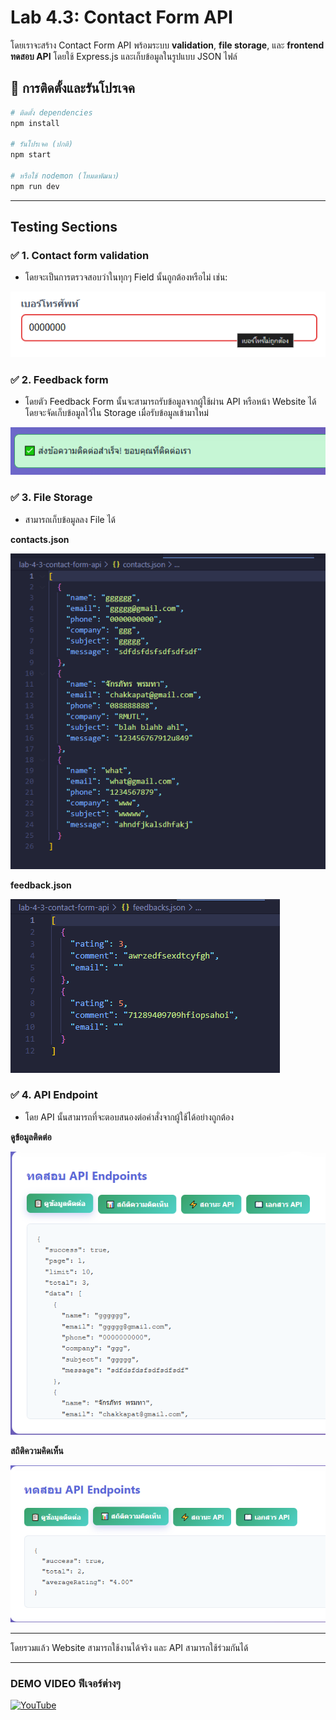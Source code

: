 # Lab 4.3: Contact Form API


โดยเราจะสร้าง Contact Form API พร้อมระบบ **validation**, **file storage**, และ **frontend ทดสอบ API**
โดยใช้ Express.js และเก็บข้อมูลในรูปแบบ JSON ไฟล์


## 🚀 การติดตั้งและรันโปรเจค

```bash
# ติดตั้ง dependencies
npm install

# รันโปรเจค (ปกติ)
npm start

# หรือใช้ nodemon (โหมดพัฒนา)
npm run dev
```

---

## Testing Sections

### ✅ 1. Contact form validation

* โดยจะเป็นการตรวจสอบว่าในทุกๆ Field นั้นถูกต้องหรือไม่ เช่น:

![alt text](./result/image.png)

### ✅ 2. Feedback form

* โดยตัว Feedback Form นั้นจะสามารถรับข้อมูลจากผู้ใช้ผ่าน API หรือหน้า Website ได้ โดยจะจัดเก็บข้อมูลไว้ใน Storage เมื่อรับข้อมูลเข้ามาใหม่

![alt text](./result/image-2.png)

### ✅ 3. File Storage

* สามารถเก็บข้อมูลลง File ได้

**contacts.json**

![alt text](./result/image-3.png)

**feedback.json**

![alt text](./result/image-4.png)

### ✅ 4. API Endpoint

* โดย API นั้นสามารถที่จะตอบสนองต่อคำสั่งจากผู้ใช้ได้อย่างถูกต้อง

**ดูข้อมูลติดต่อ**

![alt text](./result/image-5.png)

**สถิติความคิดเห็น**

![alt text](./result/image-6.png)

---

โดยรวมแล้ว Website สามารถใช้งานได้จริง และ API สามารถใช้ร่วมกันได้

---

### DEMO VIDEO ฟีเจอร์ต่างๆ

[![YouTube](https://img.shields.io/badge/YouTube-FF0000?style=for-the-badge&logo=youtube&logoColor=white)](https://youtu.be/Q35BpQeR2Tc)

